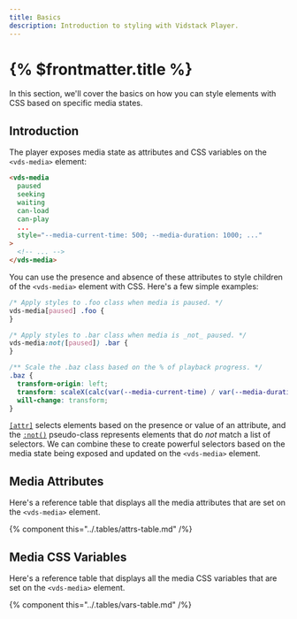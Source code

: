 ```yaml
---
title: Basics
description: Introduction to styling with Vidstack Player.
---
```


# {% $frontmatter.title %}

In this section, we'll cover the basics on how you can style elements with CSS based on specific
media states.

## Introduction

The player exposes media state as attributes and CSS variables on the `<vds-media>` element:

```html
<vds-media
  paused
  seeking
  waiting
  can-load
  can-play
  ...
  style="--media-current-time: 500; --media-duration: 1000; ..."
>
  <!-- ... -->
</vds-media>
```

You can use the presence and absence of these attributes to style children of the
`<vds-media>` element with CSS. Here's a few simple examples:

```css {% title="player.css" copy=true %}
/* Apply styles to .foo class when media is paused. */
vds-media[paused] .foo {
}

/* Apply styles to .bar class when media is _not_ paused. */
vds-media:not([paused]) .bar {
}

/** Scale the .baz class based on the % of playback progress. */
.baz {
  transform-origin: left;
  transform: scaleX(calc(var(--media-current-time) / var(--media-duration)));
  will-change: transform;
}
```

[`[attr]`](https://developer.mozilla.org/en-US/docs/Web/CSS/Attribute_selectors) selects
elements based on the presence or value of an attribute, and the [`:not()`](https://developer.mozilla.org/en-US/docs/Web/CSS/:not)
pseudo-class represents elements that do _not_ match a list of selectors. We can combine these to
create powerful selectors based on the media state being exposed and updated on the
`<vds-media>` element.

## Media Attributes

Here's a reference table that displays all the media attributes that are set on the `<vds-media>`
element.

{% component this="../.tables/attrs-table.md" /%}

## Media CSS Variables

Here's a reference table that displays all the media CSS variables that are set on the `<vds-media>`
element.

{% component this="../.tables/vars-table.md" /%}
